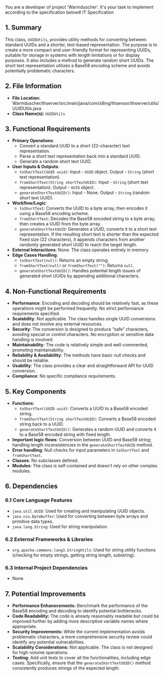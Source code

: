 You are a developer of project 'Warmduscher'. It's your task to implement according to the specification below# IT Specification

## 1. Summary

This class, `UUIDUtils`, provides utility methods for converting between standard UUIDs and a shorter, text-based representation. The purpose is to create a more compact and user-friendly format for representing UUIDs, suitable for storage in systems with length limitations or for display purposes. It also includes a method to generate random short UUIDs. The short text representation utilizes a Base58 encoding scheme and avoids potentially problematic characters.

## 2. File Information

- **File Location:** Warmduscher/thserver/src/main/java/com/x8ing/thsensor/thserver/utils/UUIDUtils.java
- **Class Name(s):** `UUIDUtils`

## 3. Functional Requirements

- **Primary Operations**: 
    - Convert a standard UUID to a short (22-character) text representation.
    - Parse a short text representation back into a standard UUID.
    - Generate a random short text UUID.
- **User Inputs & Outputs**:
    - `toShortText(UUID uuid)`: Input - `UUID` object. Output - `String` (short text representation).
    - `fromShortText(String shortTextUUID)`: Input - `String` (short text representation). Output - `UUID` object.
    - `generateShortTextUUID()`: Input - None. Output - `String` (random short text UUID).
- **Workflow/Logic**:
    - `toShortText`: Converts the UUID to a byte array, then encodes it using a Base58 encoding scheme.
    - `fromShortText`: Decodes the Base58 encoded string to a byte array, then creates a UUID from the byte array.
    - `generateShortTextUUID`: Generates a UUID, converts it to a short text representation.  If the resulting short text is shorter than the expected fixed size (22 characters), it appends characters from another randomly generated short UUID to reach the target length.
- **External Interactions**:  None. The class operates entirely in memory.
- **Edge Cases Handling**:
    - `toShortText(null)`: Returns an empty string.
    - `fromShortText(null)` or `fromShortText("")`: Returns `null`.
    - `generateShortTextUUID()`: Handles potential length issues of generated short UUIDs by appending additional characters.

## 4. Non-Functional Requirements

- **Performance**: Encoding and decoding should be relatively fast, as these operations might be performed frequently.  No strict performance requirements specified.
- **Scalability**: Not applicable. The class handles single UUID conversions and does not involve any external resources.
- **Security**: The conversion is designed to produce “safe” characters, avoiding special or control characters. No encryption or sensitive data handling is involved.
- **Maintainability**: The code is relatively simple and well-commented, promoting maintainability.
- **Reliability & Availability**: The methods have basic null checks and should be reliable.
- **Usability**: The class provides a clear and straightforward API for UUID conversion.
- **Compliance**: No specific compliance requirements.

## 5. Key Components

- **Functions**:
    - `toShortText(UUID uuid)`: Converts a UUID to a Base58 encoded string.
    - `fromShortText(String shortTextUUID)`: Converts a Base58 encoded string back to a UUID.
    - `generateShortTextUUID()`: Generates a random UUID and converts it to a Base58 encoded string with fixed length.
- **Important logic flows**: Conversion between UUID and Base58 string; handling length inconsistencies in the `generateShortTextUUID` method.
- **Error handling**: Null checks for input parameters in `toShortText` and `fromShortText`.
- **Classes**: No subclasses defined.
- **Modules**:  The class is self-contained and doesn't rely on other complex modules.

## 6. Dependencies

### 6.1 Core Language Features

- `java.util.UUID`: Used for creating and manipulating UUID objects.
- `java.nio.ByteBuffer`: Used for converting between byte arrays and primitive data types.
- `java.lang.String`: Used for string manipulation.

### 6.2 External Frameworks & Libraries

- `org.apache.commons.lang3.StringUtils`: Used for string utility functions (checking for empty strings, getting string length, substring).

### 6.3 Internal Project Dependencies

- None.

## 7. Potential Improvements

- **Performance Enhanecements:** Benchmark the performance of the Base58 encoding and decoding to identify potential bottlenecks.
- **Code Readability:** The code is already reasonably readable but could be improved further by adding more descriptive variable names where appropriate.
- **Security Improvements:** While the current implementation avoids problematic characters, a more comprehensive security review could identify any potential vulnerabilities.
- **Scalability Considerations:** Not applicable. The class is not designed for high-volume operations.
- **Testing**: Add unit tests to cover all the functionalities, including edge cases. Specifically, ensure that the `generateShortTextUUID()` method consistently produces strings of the expected length.